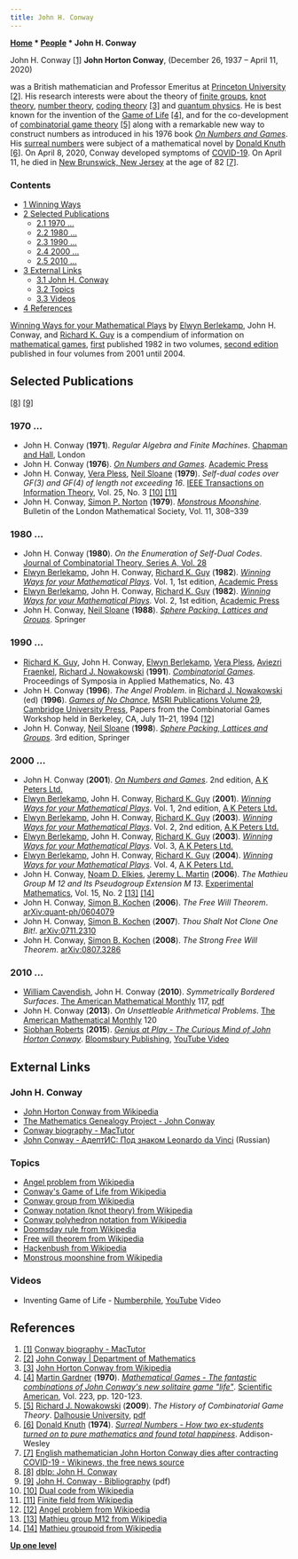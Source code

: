 ```yaml
---
title: John H. Conway
---
```

**[Home](Home "Home") \* [People](People "People") \* John H. Conway**



 [](File:John_conway7.jpg) John H. Conway <a id="cite-note-1" href="#cite-ref-1">[1]</a> 
**John Horton Conway**, (December 26, 1937 – April 11, 2020)  

was a British mathematician and Professor Emeritus at [Princeton University](https://en.wikipedia.org/wiki/Princeton_University) <a id="cite-note-2" href="#cite-ref-2">[2]</a>. His research interests were about the theory of [finite groups](https://en.wikipedia.org/wiki/Finite_group), [knot theory](https://en.wikipedia.org/wiki/Knot_theory), [number theory](https://en.wikipedia.org/wiki/Number_theory), [coding theory](https://en.wikipedia.org/wiki/Coding_theory) <a id="cite-note-3" href="#cite-ref-3">[3]</a> and [quantum physics](https://en.wikipedia.org/wiki/Quantum_mechanics). He is best known for the invention of the [Game of Life](https://en.wikipedia.org/wiki/Conway%27s_Game_of_Life) <a id="cite-note-4" href="#cite-ref-4">[4]</a>, and for the co-development of [combinatorial game theory](https://en.wikipedia.org/wiki/Combinatorial_game_theory) <a id="cite-note-5" href="#cite-ref-5">[5]</a> along with a remarkable new way to construct numbers as introduced in his 1976 book *[On Numbers and Games](https://en.wikipedia.org/wiki/On_Numbers_and_Games)*. His [surreal numbers](https://en.wikipedia.org/wiki/Surreal_number) were subject of a mathematical novel by [Donald Knuth](Donald_Knuth "Donald Knuth") <a id="cite-note-6" href="#cite-ref-6">[6]</a>. On April 8, 2020, Conway developed symptoms of [COVID-19](https://en.wikipedia.org/wiki/Coronavirus_disease_2019). On April 11, he died in [New Brunswick, New Jersey](https://en.wikipedia.org/wiki/New_Brunswick,_New_Jersey) at the age of 82 <a id="cite-note-7" href="#cite-ref-7">[7]</a>.



### Contents


* [1 Winning Ways](#winning-ways)
* [2 Selected Publications](#selected-publications)
	+ [2.1 1970 ...](#1970-...)
	+ [2.2 1980 ...](#1980-...)
	+ [2.3 1990 ...](#1990-...)
	+ [2.4 2000 ...](#2000-...)
	+ [2.5 2010 ...](#2010-...)
* [3 External Links](#external-links)
	+ [3.1 John H. Conway](#john-h.-conway)
	+ [3.2 Topics](#topics)
	+ [3.3 Videos](#videos)
* [4 References](#references)






[Winning Ways for your Mathematical Plays](https://en.wikipedia.org/wiki/Winning_Ways_for_your_Mathematical_Plays) by [Elwyn Berlekamp](Elwyn_Berlekamp "Elwyn Berlekamp"), John H. Conway, and [Richard K. Guy](Richard_K._Guy "Richard K. Guy") is a compendium of information on [mathematical games](https://en.wikipedia.org/wiki/Mathematical_game), [first](Richard_K._Guy#WinningWays1 "Richard K. Guy") published 1982 in two volumes, [second edition](Richard_K._Guy#WinningWays2 "Richard K. Guy") published in four volumes from 2001 until 2004.



## Selected Publications


<a id="cite-note-8" href="#cite-ref-8">[8]</a> <a id="cite-note-9" href="#cite-ref-9">[9]</a>



### 1970 ...


* John H. Conway (**1971**). *Regular Algebra and Finite Machines*. [Chapman and Hall](https://en.wikipedia.org/wiki/Chapman_%26_Hall), London
* John H. Conway (**1976**). *[On Numbers and Games](https://en.wikipedia.org/wiki/On_Numbers_and_Games)*. [Academic Press](https://en.wikipedia.org/wiki/Academic_Press)
* John H. Conway, [Vera Pless](Mathematician#VPless "Mathematician"), [Neil Sloane](Mathematician#NSloane "Mathematician") (**1979**). *Self-dual codes over GF(3) and GF(4) of length not exceeding 16*. [IEEE Transactions on Information Theory](IEEE#TIT "IEEE"), Vol. 25, No. 3 <a id="cite-note-10" href="#cite-ref-10">[10]</a> <a id="cite-note-11" href="#cite-ref-11">[11]</a>
* John H. Conway, [Simon P. Norton](Mathematician#SPNorton "Mathematician") (**1979**). *[Monstrous Moonshine](https://en.wikipedia.org/wiki/Monstrous_moonshine)*. Bulletin of the London Mathematical Society, Vol. 11, 308–339


### 1980 ...


* John H. Conway (**1980**). *On the Enumeration of Self-Dual Codes*. [Journal of Combinatorial Theory, Series A, Vol. 28](http://www.informatik.uni-trier.de/~ley/db/journals/jct/jcta28.html#Conway80)
* [Elwyn Berlekamp](Elwyn_Berlekamp "Elwyn Berlekamp"), John H. Conway, [Richard K. Guy](Richard_K._Guy "Richard K. Guy") (**1982**). *[Winning Ways for your Mathematical Plays](https://en.wikipedia.org/wiki/Winning_Ways_for_your_Mathematical_Plays)*. Vol. 1, 1st edition, [Academic Press](https://en.wikipedia.org/wiki/Academic_Press)
* [Elwyn Berlekamp](Elwyn_Berlekamp "Elwyn Berlekamp"), John H. Conway, [Richard K. Guy](Richard_K._Guy "Richard K. Guy") (**1982**). *[Winning Ways for your Mathematical Plays](https://en.wikipedia.org/wiki/Winning_Ways_for_your_Mathematical_Plays)*. Vol. 2, 1st edition, [Academic Press](https://en.wikipedia.org/wiki/Academic_Press)
* John H. Conway, [Neil Sloane](Mathematician#NSloane "Mathematician") (**1988**). *[Sphere Packing, Lattices and Groups](http://neilsloane.com/doc/splag.html)*. Springer


### 1990 ...


* [Richard K. Guy](Richard_K._Guy "Richard K. Guy"), John H. Conway, [Elwyn Berlekamp](Elwyn_Berlekamp "Elwyn Berlekamp"), [Vera Pless](Mathematician#VPless "Mathematician"), [Aviezri Fraenkel](Aviezri_Fraenkel "Aviezri Fraenkel"), [Richard J. Nowakowski](Richard_J._Nowakowski "Richard J. Nowakowski") (**1991**). *[Combinatorial Games](https://www.goodreads.com/book/show/5136619-combinatorial-games)*. Proceedings of Symposia in Applied Mathematics, No. 43
* John H. Conway (**1996**). *The Angel Problem*. in [Richard J. Nowakowski](Richard_J._Nowakowski "Richard J. Nowakowski") (ed) (**1996**). *[Games of No Chance](http://library.msri.org/books/Book29/index.html)*, [MSRI Publications Volume 29](http://www.msri.org/publications/books/Book29/index.html), [Cambridge University Press](https://en.wikipedia.org/wiki/Cambridge_University_Press), Papers from the Combinatorial Games Workshop held in Berkeley, CA, July 11–21, 1994 <a id="cite-note-12" href="#cite-ref-12">[12]</a>
* John H. Conway, [Neil Sloane](Mathematician#NSloane "Mathematician") (**1998**). *[Sphere Packing, Lattices and Groups](http://neilsloane.com/doc/splag.html)*. 3rd edition, Springer


### 2000 ...


* John H. Conway (**2001**). *[On Numbers and Games](https://en.wikipedia.org/wiki/On_Numbers_and_Games)*. 2nd edition, [A K Peters Ltd.](https://en.wikipedia.org/wiki/A_K_Peters,_Ltd.)
* [Elwyn Berlekamp](Elwyn_Berlekamp "Elwyn Berlekamp"), John H. Conway, [Richard K. Guy](Richard_K._Guy "Richard K. Guy") (**2001**). *[Winning Ways for your Mathematical Plays](https://en.wikipedia.org/wiki/Winning_Ways_for_your_Mathematical_Plays)*. Vol. 1, 2nd edition, [A K Peters Ltd.](https://en.wikipedia.org/wiki/A_K_Peters,_Ltd.)
* [Elwyn Berlekamp](Elwyn_Berlekamp "Elwyn Berlekamp"), John H. Conway, [Richard K. Guy](Richard_K._Guy "Richard K. Guy") (**2003**). *[Winning Ways for your Mathematical Plays](https://en.wikipedia.org/wiki/Winning_Ways_for_your_Mathematical_Plays)*. Vol. 2, 2nd edition, [A K Peters Ltd.](https://en.wikipedia.org/wiki/A_K_Peters,_Ltd.)
* [Elwyn Berlekamp](Elwyn_Berlekamp "Elwyn Berlekamp"), John H. Conway, [Richard K. Guy](Richard_K._Guy "Richard K. Guy") (**2003**). *[Winning Ways for your Mathematical Plays](https://en.wikipedia.org/wiki/Winning_Ways_for_your_Mathematical_Plays)*. Vol. 3, [A K Peters Ltd.](https://en.wikipedia.org/wiki/A_K_Peters,_Ltd.)
* [Elwyn Berlekamp](Elwyn_Berlekamp "Elwyn Berlekamp"), John H. Conway, [Richard K. Guy](Richard_K._Guy "Richard K. Guy") (**2004**). *[Winning Ways for your Mathematical Plays](https://en.wikipedia.org/wiki/Winning_Ways_for_your_Mathematical_Plays)*. Vol. 4, [A K Peters Ltd.](https://en.wikipedia.org/wiki/A_K_Peters,_Ltd.)
* John H. Conway, [Noam D. Elkies](Noam_Elkies "Noam Elkies"), [Jeremy L. Martin](http://www.math.ku.edu/~jmartin/) (**2006**). *The Mathieu Group M 12 and Its Pseudogroup Extension M 13*. [Experimental Mathematics](https://en.wikipedia.org/wiki/Experimental_Mathematics_%28journal%29), Vol. 15, No. 2 <a id="cite-note-13" href="#cite-ref-13">[13]</a> <a id="cite-note-14" href="#cite-ref-14">[14]</a>
* John H. Conway, [Simon B. Kochen](Mathematician#SBKochen "Mathematician") (**2006**). *The Free Will Theorem*. [arXiv:quant-ph/0604079](http://arxiv.org/abs/quant-ph/0604079)
* John H. Conway, [Simon B. Kochen](Mathematician#SBKochen "Mathematician") (**2007**). *Thou Shalt Not Clone One Bit!*. [arXiv:0711.2310](http://arxiv.org/abs/0711.2310)
* John H. Conway, [Simon B. Kochen](Mathematician#SBKochen "Mathematician") (**2008**). *The Strong Free Will Theorem*. [arXiv:0807.3286](http://arxiv.org/abs/0807.3286)


### 2010 ...


* [William Cavendish](https://web.math.princeton.edu/~wcavendi/), John H. Conway (**2010**). *Symmetrically Bordered Surfaces*. [The American Mathematical Monthly](https://en.wikipedia.org/wiki/American_Mathematical_Monthly) 117, [pdf](https://web.math.princeton.edu/~wcavendi/symmetricallybordered.pdf)
* John H. Conway (**2013**). *On Unsettleable Arithmetical Problems*. [The American Mathematical Monthly](https://en.wikipedia.org/wiki/American_Mathematical_Monthly) 120
* [Siobhan Roberts](http://www.siobhanroberts.com/) (**2015**). *[Genius at Play - The Curious Mind of John Horton Conway](https://www.brainpickings.org/2015/12/22/genius-at-play-siobhan-roberts/)*. [Bloomsbury Publishing](https://en.wikipedia.org/wiki/Bloomsbury_Publishing), [YouTube Video](https://youtu.be/aKLYyTykmM8)


## External Links


### John H. Conway


* [John Horton Conway from Wikipedia](https://en.wikipedia.org/wiki/John_Horton_Conway)
* [The Mathematics Genealogy Project - John Conway](https://genealogy.math.ndsu.nodak.edu/id.php?id=18849)
* [Conway biography - MacTutor](http://www-history.mcs.st-and.ac.uk/Biographies/Conway.html)
* [John Conway - АдептИС: Под знаком Leonardo da Vinci](http://www.adeptis.ru/vinci/m_part3_3.html) (Russian)


### Topics


* [Angel problem from Wikipedia](https://en.wikipedia.org/wiki/Angel_problem)
* [Conway's Game of Life from Wikipedia](https://en.wikipedia.org/wiki/Conway%27s_Game_of_Life)
* [Conway group from Wikipedia](https://en.wikipedia.org/wiki/Conway_group)
* [Conway notation (knot theory) from Wikipedia](https://en.wikipedia.org/wiki/Conway_notation_%28knot_theory%29)
* [Conway polyhedron notation from Wikipedia](https://en.wikipedia.org/wiki/Conway_polyhedron_notation)
* [Doomsday rule from Wikipedia](https://en.wikipedia.org/wiki/Doomsday_rule)
* [Free will theorem from Wikipedia](https://en.wikipedia.org/wiki/Free_will_theorem)
* [Hackenbush from Wikipedia](https://en.wikipedia.org/wiki/Hackenbush)
* [Monstrous moonshine from Wikipedia](https://en.wikipedia.org/wiki/Monstrous_moonshine)


### Videos


* Inventing Game of Life - [Numberphile](http://www.numberphile.com/), [YouTube](https://en.wikipedia.org/wiki/YouTube) Video


 
## References


1. <a id="cite-ref-1" href="#cite-note-1">[1]</a> [Conway biography - MacTutor](http://www-history.mcs.st-and.ac.uk/Biographies/Conway.html)
2. <a id="cite-ref-2" href="#cite-note-2">[2]</a> [John Conway | Department of Mathematics](http://www.math.princeton.edu/directory/john-conway)
3. <a id="cite-ref-3" href="#cite-note-3">[3]</a> [John Horton Conway from Wikipedia](https://en.wikipedia.org/wiki/John_Horton_Conway)
4. <a id="cite-ref-4" href="#cite-note-4">[4]</a> [Martin Gardner](Martin_Gardner "Martin Gardner") (**1970**). *[Mathematical Games - The fantastic combinations of John Conway's new solitaire game "life"](http://ddi.cs.uni-potsdam.de/HyFISCH/Produzieren/lis_projekt/proj_gamelife/ConwayScientificAmerican.htm)*. [Scientific American](Scientific_American "Scientific American"), Vol. 223, pp. 120-123.
5. <a id="cite-ref-5" href="#cite-note-5">[5]</a> [Richard J. Nowakowski](Richard_J._Nowakowski "Richard J. Nowakowski") (**2009**). *The History of Combinatorial Game Theory*. [Dalhousie University](https://en.wikipedia.org/wiki/Dalhousie_University), [pdf](http://www.eos.tuwien.ac.at/OR/Mehlmann/Andis/publ/Spielmod10/HistoryCGT.pdf)
6. <a id="cite-ref-6" href="#cite-note-6">[6]</a> [Donald Knuth](Donald_Knuth "Donald Knuth") (**1974**). *[Surreal Numbers - How two ex-students turned on to pure mathematics and found total happiness](http://www-cs-faculty.stanford.edu/~uno/sn.html)*. Addison-Wesley
7. <a id="cite-ref-7" href="#cite-note-7">[7]</a> [English mathematician John Horton Conway dies after contracting COVID-19 - Wikinews, the free news source](https://en.wikinews.org/wiki/English_mathematician_John_Horton_Conway_dies_after_contracting_COVID-19)
8. <a id="cite-ref-8" href="#cite-note-8">[8]</a> [dblp: John H. Conway](http://www.informatik.uni-trier.de/~ley/pers/hy/c/Conway:John_H=.html)
9. <a id="cite-ref-9" href="#cite-note-9">[9]</a> [John H. Conway - Bibliography](http://web.math.princeton.edu/WebCV/ConwayBIB.pdf) (pdf)
10. <a id="cite-ref-10" href="#cite-note-10">[10]</a> [Dual code from Wikipedia](https://en.wikipedia.org/wiki/Dual_code)
11. <a id="cite-ref-11" href="#cite-note-11">[11]</a> [Finite field from Wikipedia](https://en.wikipedia.org/wiki/Finite_field)
12. <a id="cite-ref-12" href="#cite-note-12">[12]</a> [Angel problem from Wikipedia](https://en.wikipedia.org/wiki/Angel_problem)
13. <a id="cite-ref-13" href="#cite-note-13">[13]</a> [Mathieu group M12 from Wikipedia](https://en.wikipedia.org/wiki/Mathieu_group_M12)
14. <a id="cite-ref-14" href="#cite-note-14">[14]</a> [Mathieu groupoid from Wikipedia](https://en.wikipedia.org/wiki/Mathieu_groupoid)

**[Up one level](People "People")**







 
